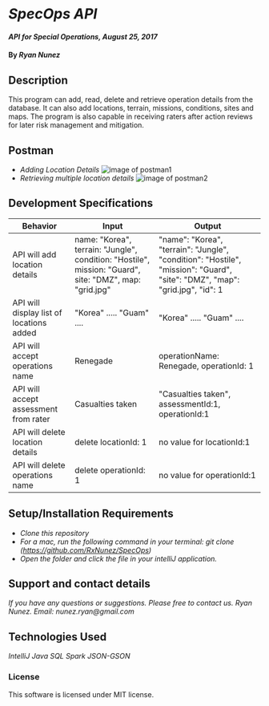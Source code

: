 # _SpecOps API_

#### _API for Special Operations, August 25, 2017_

#### By _**Ryan Nunez**_

## Description

This program can add, read, delete and retrieve operation details from the database. It can also add locations, terrain, missions, conditions, sites and maps. The program is also capable in receiving raters after action reviews for later risk management and mitigation.

## Postman
* _Adding Location Details_
![image of postman1](https://github.com/C:\Users\Ryan\Desktop\SpecOps\src\main\resources\public\img\Postman1.jpg")
* _Retrieving multiple location details_
![image of postman2](https://github.com/C:\Users\Ryan\Desktop\SpecOps\src\main\resources\public\img\postman2.png")

## Development Specifications

| Behavior      | Input | Output |
| ------------- | ------------- | ------------- |
| API will add location details| name: "Korea", terrain: "Jungle", condition: "Hostile", mission: "Guard", site: "DMZ", map: "grid.jpg" | "name": "Korea", "terrain": "Jungle", "condition": "Hostile", "mission": "Guard", "site": "DMZ", "map": "grid.jpg", "id": 1 |
| API will display list of locations added  | "Korea" ..... "Guam" ....  | "Korea" ..... "Guam" ....  |
| API will accept operations name | Renegade | operationName: Renegade, operationId: 1 |
| API will accept assessment from rater | Casualties taken | "Casualties taken", assessmentId:1, operationId:1|
| API will delete location details | delete locationId: 1 | no value for locationId:1 |
| API will delete operations name | delete operationId: 1 | no value for operationId:1  |

## Setup/Installation Requirements

* _Clone this repository_
* _For a mac, run the following command in your terminal:
git clone (https://github.com/RxNunez/SpecOps)_
* _Open the folder and click the file in your intelliJ application._

## Support and contact details

_If you have any questions or suggestions. Please free to contact us._
_Ryan Nunez. Email: nunez.ryan@gmail.com_

## Technologies Used

_IntelliJ_
_Java_
_SQL_
_Spark_
_JSON-GSON_

### License
This software is licensed under MIT license.
